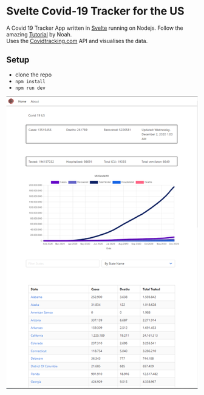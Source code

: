 # Svelte Covid-19 Tracker for the US

A Covid 19 Tracker App written in [Svelte](https://svelte.dev/) running on Nodejs. Follow the amazing [Tutorial](https://youtu.be/ujbE0mzX-CU) by Noah. <br>
Uses the [Covidtracking.com](https://covidtracking.com/data/api) API and visualises the data.

## Setup
- clone the repo
- `npm install`
- `npm run dev`

![App Screenshot](img/Screenshot.png)
